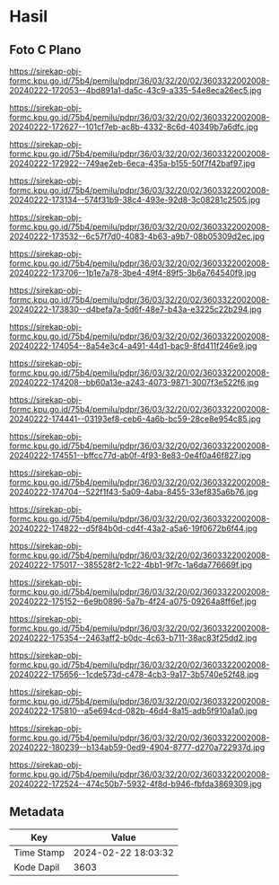 # Hasil

## Foto C Plano

https://sirekap-obj-formc.kpu.go.id/75b4/pemilu/pdpr/36/03/32/20/02/3603322002008-20240222-172053--4bd891a1-da5c-43c9-a335-54e8eca26ec5.jpg

https://sirekap-obj-formc.kpu.go.id/75b4/pemilu/pdpr/36/03/32/20/02/3603322002008-20240222-172627--101cf7eb-ac8b-4332-8c6d-40349b7a6dfc.jpg

https://sirekap-obj-formc.kpu.go.id/75b4/pemilu/pdpr/36/03/32/20/02/3603322002008-20240222-172922--749ae2eb-6eca-435a-b155-50f7f42baf97.jpg

https://sirekap-obj-formc.kpu.go.id/75b4/pemilu/pdpr/36/03/32/20/02/3603322002008-20240222-173134--574f31b9-38c4-493e-92d8-3c08281c2505.jpg

https://sirekap-obj-formc.kpu.go.id/75b4/pemilu/pdpr/36/03/32/20/02/3603322002008-20240222-173532--6c57f7d0-4083-4b63-a9b7-08b05309d2ec.jpg

https://sirekap-obj-formc.kpu.go.id/75b4/pemilu/pdpr/36/03/32/20/02/3603322002008-20240222-173706--1b1e7a78-3be4-49f4-89f5-3b6a764540f9.jpg

https://sirekap-obj-formc.kpu.go.id/75b4/pemilu/pdpr/36/03/32/20/02/3603322002008-20240222-173830--d4befa7a-5d6f-48e7-b43a-e3225c22b294.jpg

https://sirekap-obj-formc.kpu.go.id/75b4/pemilu/pdpr/36/03/32/20/02/3603322002008-20240222-174054--8a54e3c4-a491-44d1-bac9-8fd411f246e9.jpg

https://sirekap-obj-formc.kpu.go.id/75b4/pemilu/pdpr/36/03/32/20/02/3603322002008-20240222-174208--bb60a13e-a243-4073-9871-3007f3e522f6.jpg

https://sirekap-obj-formc.kpu.go.id/75b4/pemilu/pdpr/36/03/32/20/02/3603322002008-20240222-174441--03193ef8-ceb6-4a6b-bc59-28ce8e954c85.jpg

https://sirekap-obj-formc.kpu.go.id/75b4/pemilu/pdpr/36/03/32/20/02/3603322002008-20240222-174551--bffcc77d-ab0f-4f93-8e83-0e4f0a46f827.jpg

https://sirekap-obj-formc.kpu.go.id/75b4/pemilu/pdpr/36/03/32/20/02/3603322002008-20240222-174704--522f1f43-5a09-4aba-8455-33ef835a6b76.jpg

https://sirekap-obj-formc.kpu.go.id/75b4/pemilu/pdpr/36/03/32/20/02/3603322002008-20240222-174822--d5f84b0d-cd4f-43a2-a5a6-19f0672b6f44.jpg

https://sirekap-obj-formc.kpu.go.id/75b4/pemilu/pdpr/36/03/32/20/02/3603322002008-20240222-175017--385528f2-1c22-4bb1-9f7c-1a6da776669f.jpg

https://sirekap-obj-formc.kpu.go.id/75b4/pemilu/pdpr/36/03/32/20/02/3603322002008-20240222-175152--6e9b0896-5a7b-4f24-a075-09264a8ff6ef.jpg

https://sirekap-obj-formc.kpu.go.id/75b4/pemilu/pdpr/36/03/32/20/02/3603322002008-20240222-175354--2463aff2-b0dc-4c63-b711-38ac83f25dd2.jpg

https://sirekap-obj-formc.kpu.go.id/75b4/pemilu/pdpr/36/03/32/20/02/3603322002008-20240222-175656--1cde573d-c478-4cb3-9a17-3b5740e52f48.jpg

https://sirekap-obj-formc.kpu.go.id/75b4/pemilu/pdpr/36/03/32/20/02/3603322002008-20240222-175810--a5e694cd-082b-46d4-8a15-adb5f910a1a0.jpg

https://sirekap-obj-formc.kpu.go.id/75b4/pemilu/pdpr/36/03/32/20/02/3603322002008-20240222-180239--b134ab59-0ed9-4904-8777-d270a722937d.jpg

https://sirekap-obj-formc.kpu.go.id/75b4/pemilu/pdpr/36/03/32/20/02/3603322002008-20240222-172524--474c50b7-5932-4f8d-b946-fbfda3869309.jpg


## Metadata

| Key        | Value               |
| ---------- | ------------------- |
| Time Stamp | 2024-02-22 18:03:32 |
| Kode Dapil | 3603                |



